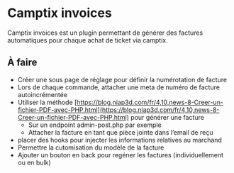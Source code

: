 # Camptix invoices #

Camptix invoices est un plugin permettant de générer des factures automatiques pour chaque achat de ticket via camptix.

## À faire ##

* Créer une sous page de réglage pour définir la numérotation de facture
* Lors de chaque commande, attacher une meta de numéro de facture autoincrémentée
* Utiliser la méthode [https://blog.niap3d.com/fr/4,10,news-8-Creer-un-fichier-PDF-avec-PHP.html](https://blog.niap3d.com/fr/4,10,news-8-Creer-un-fichier-PDF-avec-PHP.html) pour générer une facture
	- Sur un endpoint admin-post.php par exemple
	- Attacher la facture en tant que pièce jointe dans l’email de reçu
* placer des hooks pour injecter les informations relatives au marchand
* Permettre la cutomisation du modèle de la facture
* Ajouter un bouton en back pour regéner les factures (individuellement ou en bulk)